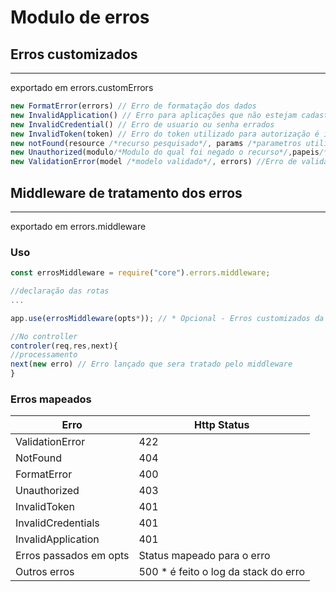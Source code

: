 # Modulo de erros

## Erros customizados 
---
exportado em errors.customErrors
```javascript
new FormatError(errors) // Erro de formatação dos dados
new InvalidApplication() // Erro para aplicações que não estejam cadastradas
new InvalidCredential() // Erro de usuario ou senha errados
new InvalidToken(token) // Erro do token utilizado para autorização é invalido
new notFound(resource /*recurso pesquisado*/, params /*parametros utilizados para consulta*/) //Erro de recurso não encontrado para a pesquisa
new Unauthorized(modulo/*Modulo do qual foi negado o recurso*/,papeis/*perfis aos quais são permitidos os acesso*/) // Erro de acesso não autorizado
new ValidationError(model /*modelo validado*/, errors) //Erro de validacao dos dados fornecidos
```

## Middleware de tratamento dos erros
---
exportado em errors.middleware

### Uso
```javascript
const errosMiddleware = require("core").errors.middleware;

//declaração das rotas
... 

app.use(errosMiddleware(opts*)); // * Opcional - Erros customizados da aplicação no formato {nomeDoErro:http_status_code}

//No controller
controler(req,res,next){
//processamento
next(new erro) // Erro lançado que sera tratado pelo middleware
}

```
### Erros mapeados

| Erro | Http Status |
| -------- | -------- |
| ValidationError   | 422 |
| NotFound   | 404   |
|FormatError|400|
|Unauthorized|403|
|InvalidToken|401|
|InvalidCredentials|401|
|InvalidApplication|401|
|Erros passados em opts|Status mapeado para o erro|
|Outros erros|500 * é feito o log da stack do erro|


